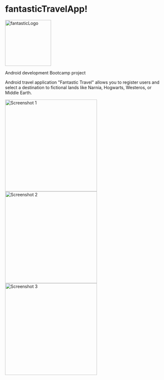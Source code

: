 


# fantasticTravelApp!

<img src= "https://github.com/zergivs/fantasticTravelApp/assets/122318914/2a7b5fc9-4463-4b13-90c5-5ac36b9fd59f" alt= "fantasticLogo" width="150">


Android development Bootcamp project

Android travel application "Fantastic Travel" allows you to register users and select a destination to fictional lands like Narnia, Hogwarts, Westeros, or Middle Earth.

<img src="https://github.com/zergivs/fantasticTravelApp/assets/122318914/2b0effc4-3e20-4e13-8c34-6bc79474df43" alt="Screenshot 1" width="300">
<img src="https://github.com/zergivs/fantasticTravelApp/assets/122318914/30fa1d8a-4eba-43bf-a296-9820bcbacad3" alt="Screenshot 2" width="300">
<img src="https://github.com/zergivs/fantasticTravelApp/assets/122318914/3b6930c7-235b-499c-b28d-c02b328265af" alt="Screenshot 3" width="300">

